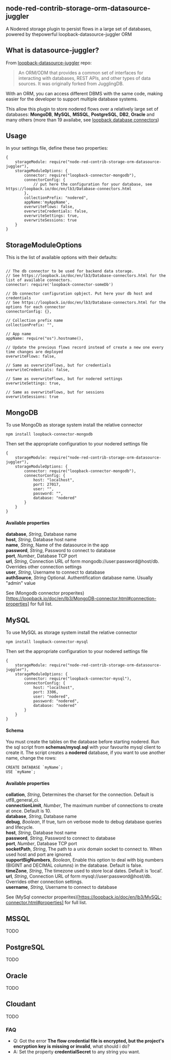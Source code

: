 ## node-red-contrib-storage-orm-datasource-juggler
A Nodered storage plugin to persist flows in a large set of databases, powered by thepowerful loopback-datasource-juggler ORM


## What is datasource-juggler?
From [loopback-datasource-juggler](https://github.com/strongloop/loopback-datasource-juggler) repo:
> An ORM/ODM that provides a common set of interfaces for interacting with databases, REST APIs, and other types of data sources. It was originally forked from JugglingDB.

With an ORM, you can access different DBMS with the same code, making easier for the developer to support multiple database systems.

This allow this plugin to store nodered flows over a relatively large set of databases: **MongoDB**, **MySQL**, **MSSQL**, **PostgreSQL**, **DB2**, **Oracle** and many others (more than 19 availabe, see [loopback database connectors](https://loopback.io/doc/en/lb3/Database-connectors.html))

## Usage
In your settings file, define these two properties:
```
{
    storageModule: require("node-red-contrib-storage-orm-datasource-juggler"),
    storageModuleOptions: {
        connector: require("loopback-connector-mongodb"),
        connectorConfig: {
            // put here the configuration for your database, see https://loopback.io/doc/en/lb3/Database-connectors.html
        },
        collectionPrefix: "nodered",
        appName:'myAppName',
        overwriteFlows: false,
        overwriteCredentials: false,
        overwriteSettings: true,
        overwriteSessions: true
    }
}
```

## StorageModuleOptions
This is the list of available options with their defaults:

```

// The db connector to be used for backend data storage.
// See https://loopback.io/doc/en/lb3/Database-connectors.html for the list of available connectors.
connector: require('loopback-connector-someDb')

// Db connector configuration opbject. Put here your db host and credentials
// See https://loopback.io/doc/en/lb3/Database-connectors.html for the options for each connector
connectorConfig: {}, 

// Collection prefix name
collectionPrefix: "",

// App name
appName: require("os").hostname(),

// Update the previous flows record instead of create a new one every time changes are deployed
overwriteFlows: false,

// Same as overwriteFlows, but for credentials
overwriteCredentials: false,

// Same as overwriteFlows, but for nodered settings
overwriteSettings: true,

// Same as overwriteFlows, but for sessions
overwriteSessions: true

```


## MongoDB
To use MongoDb as storage system install the relative connector 

```
npm install loopback-connector-mongodb
```

Then set the appropriate configuration to your nodered settings file

```
{
    storageModule: require("node-red-contrib-storage-orm-datasource-juggler"),
    storageModuleOptions: {
        connector: require("loopback-connector-mongodb"),
        connectorConfig: {
            host: "localhost",
            port: 27017,
            user: "",
            password: "",
            database: "nodered"
        }
    }
}
```

#### Available properties

**database**, *String*, Database name   
**host**, *String*, Database host name   
**name**, *String*, Name of the datasource in the app   
**password**, *String*, Password to connect to database   
**port**, *Number*, Database TCP port   
**url**, *String*, Connection URL of form mongodb://user:password@host/db. Overrides other connection settings   
**user**, *String*, Username to connect to database   
**authSource**, *String* Optional. Authentification database name. Usually "admin" value   

See (Mongodb connector properites)[https://loopback.io/doc/en/lb3/MongoDB-connector.html#connection-properties] for full list.


## MySQL
To use MySQL as storage system install the relative connector 

```
npm install loopback-connector-mysql
```

Then set the appropriate configuration to your nodered settings file

```
{
    storageModule: require("node-red-contrib-storage-orm-datasource-juggler"),
    storageModuleOptions: {
        connector: require("loopback-connector-mysql"),
        connectorConfig: {
            host: "localhost",
            port: 3306,
            user: "nodered",
            password: "nodered",
            database: "nodered"
        }
    }
}

```

#### Schema 

You must create the tables on the database before starting nodered. Run the sql script from **schemas/mysql.sql** with your favourite mysql client to create it. The script creates a **nodered** database, if you want to use another name, change the rows:

```
CREATE DATABASE `myName`;
USE `myName`;
```

#### Available properties

**collation**, *String*, Determines the charset for the connection. Default is utf8_general_ci.   
**connectionLimit**, *Number*, The maximum number of connections to create at once. Default is 10.   
**database**, *String*, Database name   
**debug**, *Boolean*, If true, turn on verbose mode to debug database queries and lifecycle.   
**host**, *String*, Database host name   
**password**, *String*, Password to connect to database   
**port**, *Number*, Database TCP port   
**socketPath**, *String*, The path to a unix domain socket to connect to. When used host and port are ignored.   
**supportBigNumbers**, *Boolean*, Enable this option to deal with big numbers (BIGINT and DECIMAL columns) in the database. Default is false.   
**timeZone**, *String*, The timezone used to store local dates. Default is ‘local’.   
**url**, *String*, Connection URL of form mysql://user:password@host/db. Overrides other connection settings.   
**username**, *String*, Username to connect to database   

See (MySql connector properites)[https://loopback.io/doc/en/lb3/MySQL-connector.html#properties] for full list.

## MSSQL
TODO

## PostgreSQL
TODO

## Oracle
TODO

## Cloudant
TODO

### FAQ

- Q: Got the error **The flow credential file is encrypted, but the project's encryption key is missing or invalid**, what should i do? 
- A: Set the property **credentialSecret** to any string you want.

